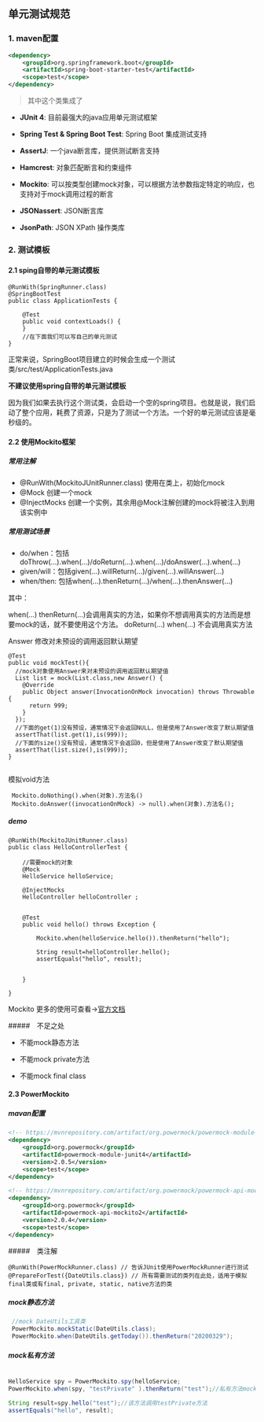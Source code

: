 ## 单元测试规范

### 1. maven配置

```xml
<dependency>
    <groupId>org.springframework.boot</groupId>
    <artifactId>spring-boot-starter-test</artifactId>
    <scope>test</scope>
</dependency>
```

> 其中这个类集成了

+ **JUnit 4**:  目前最强大的java应用单元测试框架

+ **Spring Test & Spring Boot Test**:   Spring Boot 集成测试支持

+ **AssertJ**: 一个java断言库，提供测试断言支持

+ **Hamcrest**: 对象匹配断言和约束组件

+ **Mockito**:  可以按类型创建mock对象，可以根据方法参数指定特定的响应，也支持对于mock调用过程的断言 

+ **JSONassert**: JSON断言库

+ **JsonPath**:  JSON XPath 操作类库




### 2. 测试模板

#### 2.1 sping自带的单元测试模板

```
@RunWith(SpringRunner.class)
@SpringBootTest
public class ApplicationTests {

	@Test
	public void contextLoads() {
	}
	//在下面我们可以写自己的单元测试
}
```

正常来说，SpringBoot项目建立的时候会生成一个测试类/src/test/ApplicationTests.java

**不建议使用spring自带的单元测试模板**

因为我们如果去执行这个测试类，会启动一个空的spring项目。也就是说，我们启动了整个应用，耗费了资源，只是为了测试一个方法。一个好的单元测试应该是毫秒级的。



#### 2.2 使用Mockito框架

##### 常用注解

+ @RunWith(MockitoJUnitRunner.class) 使用在类上，初始化mock
+ @Mock 创建一个mock
+ @InjectMocks  创建一个实例，其余用@Mock注解创建的mock将被注入到用该实例中 

##### 常用测试场景

- do/when：包括doThrow(…).when(…)/doReturn(…).when(…)/doAnswer(…).when(…)
- given/will：包括given(…).willReturn(…)/given(…).willAnswer(…)
- when/then: 包括when(…).thenReturn(…)/when(…).thenAnswer(…)



其中：

 when(...) thenReturn(...)会调用真实的方法，如果你不想调用真实的方法而是想要mock的话，就不要使用这个方法。
 doReturn(...) when(...) 不会调用真实方法 



Answer 修改对未预设的调用返回默认期望

```
@Test
public void mockTest(){
  //mock对象使用Answer来对未预设的调用返回默认期望值
  List list = mock(List.class,new Answer() {
    @Override
    public Object answer(InvocationOnMock invocation) throws Throwable {
      return 999;
    }
  });
  //下面的get(1)没有预设，通常情况下会返回NULL，但是使用了Answer改变了默认期望值
  assertThat(list.get(1),is(999));
  //下面的size()没有预设，通常情况下会返回0，但是使用了Answer改变了默认期望值
  assertThat(list.size(),is(999));
}


```

模拟void方法

```
 Mockito.doNothing().when(对象).方法名()
 Mockito.doAnswer((invocationOnMock) -> null).when(对象).方法名();
```



##### demo

```
@RunWith(MockitoJUnitRunner.class)
public class HelloControllerTest {
	
	//需要mock的对象
    @Mock
    HelloService helloService;

    @InjectMocks
    HelloController helloController ;


    @Test
    public void hello() throws Exception {

        Mockito.when(helloService.hello()).thenReturn("hello");
        
        String result=helloController.hello();
        assertEquals("hello", result);


    }

}
```

Mockito 更多的使用可查看→[官方文档](https://static.javadoc.io/org.mockito/mockito-core/2.8.47/org/mockito/Mockito.html#12) 

#####　不足之处

+ 不能mock静态方法

+ 不能mock private方法

+ 不能mock final class



#### 2.3 PowerMockito 

##### mavan配置

```xml
<!-- https://mvnrepository.com/artifact/org.powermock/powermock-module-junit4 -->
<dependency>
    <groupId>org.powermock</groupId>
    <artifactId>powermock-module-junit4</artifactId>
    <version>2.0.5</version>
    <scope>test</scope>
</dependency>

<!-- https://mvnrepository.com/artifact/org.powermock/powermock-api-mockito2 -->
<dependency>
    <groupId>org.powermock</groupId>
    <artifactId>powermock-api-mockito2</artifactId>
    <version>2.0.4</version>
    <scope>test</scope>
</dependency>
```



#####　类注解

```
@RunWith(PowerMockRunner.class) // 告诉JUnit使用PowerMockRunner进行测试
@PrepareForTest({DateUtils.class}) // 所有需要测试的类列在此处，适用于模拟final类或有final, private, static, native方法的类

```



##### mock静态方法

```java
 //mock DateUtils工具类
 PowerMockito.mockStatic(DateUtils.class);
 PowerMockito.when(DateUtils.getToday()).thenReturn("20200329");

```



##### mock私有方法

```JAVA

HelloService spy = PowerMockito.spy(helloService;
PowerMockito.when(spy, "testPrivate" ).thenReturn("test");//私有方法mockito不行了，需要用无所不能的PowerMock监视spy

String result=spy.hello("test");//该方法调用testPrivate方法
assertEquals("hello", result);
```



